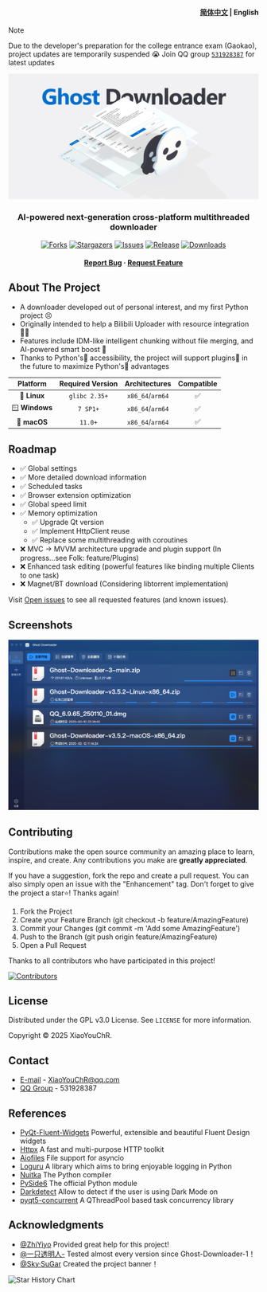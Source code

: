 <h4 align="right">
  <a href="README.md">简体中文</a> | English
</h4>
 
> [!NOTE]
> Due to the developer's preparation for the college entrance exam (Gaokao), project updates are temporarily suspended 😭 Join QQ group [`531928387`](https://qm.qq.com/q/PlUBdzqZCm) for latest updates

<!-- PROJECT LOGO -->
<div align="center">

![Banner](resources/banner.webp)

<h3>
    AI-powered next-generation cross-platform multithreaded downloader
</h3>

[![Forks][forks-shield]][forks-url]
[![Stargazers][stars-shield]][stars-url]
[![Issues][issues-shield]][issues-url]
[![Release][release-shield]][release-url]
[![Downloads][downloads-shield]][release-url]

<h4>
  <a href="https://github.com/XiaoYouChR/Ghost-Downloader-3/issues/new?template=bug_report.yml">Report Bug</a>
·    
  <a href="https://github.com/XiaoYouChR/Ghost-Downloader-3/issues/new?template=feature_request.yml">Request Feature</a>
</h4>

</div>

<!-- ABOUT THE PROJECT -->
## About The Project

* A downloader developed out of personal interest, and my first Python project 😣
* Originally intended to help a Bilibili Uploader with resource integration 😵‍💫
* Features include IDM-like intelligent chunking without file merging, and AI-powered smart boost 🚀
* Thanks to Python's🐍 accessibility, the project will support plugins🧩 in the future to maximize Python's🐍 advantages

|    Platform    | Required Version |  Architectures   | Compatible |
|:--------------:|:----------------:|:----------------:|:----------:|
|  🐧 **Linux**  |  `glibc 2.35+`   | `x86_64`/`arm64` |     ✅      |
| 🪟 **Windows** |     `7 SP1+`     | `x86_64`/`arm64` |     ✅      |
|  🍎 **macOS**  |     `11.0+`      | `x86_64`/`arm64` |     ✅      |

<!-- ROADMAP -->
## Roadmap

- ✅ Global settings
- ✅ More detailed download information
- ✅ Scheduled tasks
- ✅ Browser extension optimization
- ✅ Global speed limit
- ✅ Memory optimization
  - ✅ Upgrade Qt version
  - ✅ Implement HttpClient reuse
  - ✅ Replace some multithreading with coroutines
- ❌ MVC -> MVVM architecture upgrade and plugin support (In progress...see Folk: feature/Plugins)
- ❌ Enhanced task editing (powerful features like binding multiple Clients to one task)
- ❌ Magnet/BT download (Considering libtorrent implementation)

Visit [Open issues](https://github.com/XiaoYouChR/Ghost-Downloader-3/issues) to see all requested features (and known issues).

<!-- SCREEN SHOTS -->
## Screenshots

[![Demo Screenshot][product-screenshot]](https://space.bilibili.com/437313511)

<!-- CONTRIBUTING -->
## Contributing

Contributions make the open source community an amazing place to learn, inspire, and create. Any contributions you make are **greatly appreciated**.

If you have a suggestion, fork the repo and create a pull request. You can also simply open an issue with the "Enhancement" tag. Don't forget to give the project a star⭐! Thanks again!

1. Fork the Project
2. Create your Feature Branch (git checkout -b feature/AmazingFeature)
3. Commit your Changes (git commit -m 'Add some AmazingFeature')
4. Push to the Branch (git push origin feature/AmazingFeature)
5. Open a Pull Request

Thanks to all contributors who have participated in this project!

[![Contributors](http://contrib.nn.ci/api?repo=XiaoYouChR/Ghost-Downloader-3)](https://github.com/XiaoYouChR/Ghost-Downloader-3/graphs/contributors)

<!-- LICENSE -->
## License

Distributed under the GPL v3.0 License. See `LICENSE` for more information.

Copyright © 2025 XiaoYouChR.

<!-- CONTACT -->
## Contact

* [E-mail](mailto:XiaoYouChR@qq.com) - XiaoYouChR@qq.com
* [QQ Group](https://qm.qq.com/q/PlUBdzqZCm) - 531928387

<!-- ACKNOWLEDGMENTS -->
## References

* [PyQt-Fluent-Widgets](https://github.com/zhiyiYo/PyQt-Fluent-Widgets) Powerful, extensible and beautiful Fluent Design widgets
* [Httpx](https://github.com/projectdiscovery/httpx) A fast and multi-purpose HTTP toolkit
* [Aiofiles](https://github.com/Tinche/aiofiles) File support for asyncio
* [Loguru](https://github.com/Delgan/loguru) A library which aims to bring enjoyable logging in Python
* [Nuitka](https://github.com/Nuitka/Nuitka) The Python compiler
* [PySide6](https://github.com/PySide/pyside-setup) The official Python module
* [Darkdetect](https://github.com/albertosottile/darkdetect) Allow to detect if the user is using Dark Mode on
* [pyqt5-concurrent](https://github.com/AresConnor/pyqt5-concurrent) A QThreadPool based task concurrency library

## Acknowledgments

* [@ZhiYiyo](https://github.com/zhiyiYo/) Provided great help for this project!
* [@一只透明人-](https://space.bilibili.com/554365148/) Tested almost every version since Ghost-Downloader-1！
* [@Sky·SuGar](https://github.com/SuGar0218/) Created the project banner！

<picture>
  <source
    media="(prefers-color-scheme: dark)"
    srcset="
      https://api.star-history.com/svg?repos=XiaoYouChR/Ghost-Downloader-3&type=Date&theme=dark
    "
  />
  <source
    media="(prefers-color-scheme: light)"
    srcset="
      https://api.star-history.com/svg?repos=XiaoYouChR/Ghost-Downloader-3&type=Date&theme=dark
    "
  />
  <img
    alt="Star History Chart"
    src="https://api.star-history.com/svg?repos=XiaoYouChR/Ghost-Downloader-3&type=Date&theme=dark"
  />
</picture>

<!-- MARKDOWN LINKS & IMAGES -->
<!-- https://www.markdownguide.org/basic-syntax/#reference-style-links -->
[forks-shield]: https://img.shields.io/github/forks/XiaoYouChR/Ghost-Downloader-3.svg?style=for-the-badge
[forks-url]: https://github.com/XiaoYouChR/Ghost-Downloader-3/network/members
[stars-shield]: https://img.shields.io/github/stars/XiaoYouChR/Ghost-Downloader-3.svg?style=for-the-badge
[stars-url]: https://github.com/XiaoYouChR/Ghost-Downloader-3/stargazers
[issues-shield]: https://img.shields.io/github/issues/XiaoYouChR/Ghost-Downloader-3.svg?style=for-the-badge
[issues-url]: https://github.com/XiaoYouChR/Ghost-Downloader-3/issues
[product-screenshot]: resources/screenshot.png
[release-shield]: https://img.shields.io/github/v/release/XiaoYouChR/Ghost-Downloader-3?style=for-the-badge
[release-url]: https://github.com/XiaoYouChR/Ghost-Downloader-3/releases/latest
[downloads-shield]: https://img.shields.io/github/downloads/XiaoYouChR/Ghost-Downloader-3/total?style=for-the-badge
